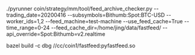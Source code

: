 ./pyrunner coin/strategy/mm/tool/feed\_archive\_checker.py --trading\_date=20200416 --subsymbols=Bithumb:Spot:BTC-USD --worker\_ids=1,2 --feed\_machine=test-machine --use\_feed\_cache=True --time\_range=0-24 --feed\_cache\_dir=/home/jing/data/fastfeed/ --api\_override=Spot:Bithumb=v2.realtime

bazel build -c dbg //cc/coin1/fastfeed:pyfastfeed.so
